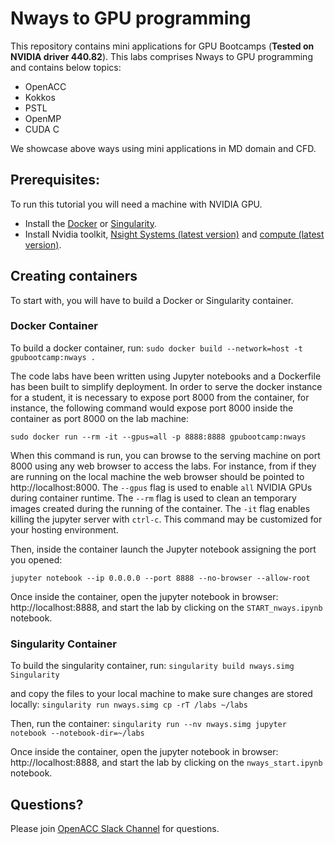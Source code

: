 # Nways to GPU programming
This repository contains mini applications for GPU Bootcamps (**Tested on NVIDIA driver 440.82**). This labs comprises Nways to GPU programming and contains below topics:
  - OpenACC
  - Kokkos
  - PSTL
  - OpenMP
  - CUDA C

We showcase above ways using mini applications in MD domain and CFD.

## Prerequisites:
To run this tutorial you will need a machine with NVIDIA GPU.

- Install the [Docker](https://docs.docker.com/get-docker/) or [Singularity](https://sylabs.io/docs/]).
- Install Nvidia toolkit, [Nsight Systems (latest version)](https://developer.nvidia.com/nsight-systems) and [compute (latest version)](https://developer.nvidia.com/nsight-compute).

## Creating containers
To start with, you will have to build a Docker or Singularity container.

### Docker Container
To build a docker container, run: 
`sudo docker build --network=host -t gpubootcamp:nways .`

The code labs have been written using Jupyter notebooks and a Dockerfile has been built to simplify deployment. In order to serve the docker instance for a student, it is necessary to expose port 8000 from the container, for instance, the following command would expose port 8000 inside the container as port 8000 on the lab machine:

`sudo docker run --rm -it --gpus=all -p 8888:8888 gpubootcamp:nways`

When this command is run, you can browse to the serving machine on port 8000 using any web browser to access the labs. For instance, from if they are running on the local machine the web browser should be pointed to http://localhost:8000. The `--gpus` flag is used to enable `all` NVIDIA GPUs during container runtime. The `--rm` flag is used to clean an temporary images created during the running of the container. The `-it` flag enables killing the jupyter server with `ctrl-c`. This command may be customized for your hosting environment.


Then, inside the container launch the Jupyter notebook assigning the port you opened:

`jupyter notebook --ip 0.0.0.0 --port 8888 --no-browser --allow-root`


Once inside the container, open the jupyter notebook in browser: http://localhost:8888, and start the lab by clicking on the `START_nways.ipynb` notebook.

### Singularity Container

To build the singularity container, run: 
`singularity build nways.simg Singularity`

and copy the files to your local machine to make sure changes are stored locally:
`singularity run nways.simg cp -rT /labs ~/labs`

Then, run the container:
`singularity run --nv nways.simg jupyter notebook --notebook-dir=~/labs`

Once inside the container, open the jupyter notebook in browser: http://localhost:8888, and start the lab by clicking on the `nways_start.ipynb` notebook.


## Questions?
Please join [OpenACC Slack Channel](https://openacclang.slack.com/messages/openaccusergroup) for questions.
